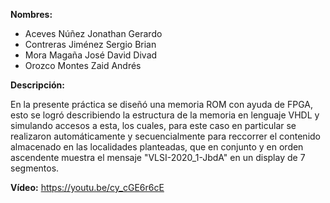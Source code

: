 __Nombres:__ 
- Aceves Núñez Jonathan Gerardo
- Contreras Jiménez Sergio Brian
- Mora Magaña José David Divad
- Orozco Montes Zaid Andrés

__Descripción:__

En la presente práctica se diseñó una memoria ROM con ayuda de FPGA, esto se logró describiendo la estructura de la memoria en lenguaje
VHDL y simulando accesos a esta, los cuales, para este caso en particular se realizaron automáticamente y secuencialmente para reccorrer
el contenido almacenado en las localidades planteadas, que en conjunto y en orden ascendente muestra el mensaje "VLSI-2020_1-JbdA" en 
un display de 7 segmentos.


__Vídeo:__
https://youtu.be/cy_cGE6r6cE
